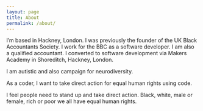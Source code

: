 ```yaml
---
layout: page
title: About
permalink: /about/
---
```


I’m based in Hackney, London.  I was previously the founder of the UK Black Accountants Society.  I work for the BBC as a software developer.
I am also a qualified accountant. I converted to software development via Makers Academy in Shoreditch, Hackney, London.

I am autistic and also campaign for neurodiversity.

As a coder, I want to take direct action for equal human rights using code.

I feel people need to stand up and take direct action.
Black, white, male or female, rich or poor we all have equal human rights.


